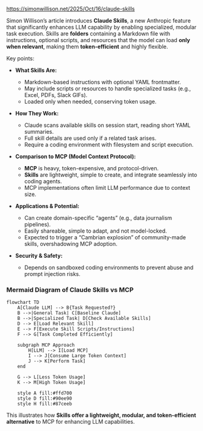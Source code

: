 https://simonwillison.net/2025/Oct/16/claude-skills  

Simon Willison’s article introduces **Claude Skills**, a new Anthropic feature that significantly enhances LLM capability by enabling specialized, modular task execution. Skills are **folders** containing a Markdown file with instructions, optional scripts, and resources that the model can load **only when relevant**, making them **token-efficient** and highly flexible.

Key points:

- **What Skills Are:**  
  - Markdown-based instructions with optional YAML frontmatter.  
  - May include scripts or resources to handle specialized tasks (e.g., Excel, PDFs, Slack GIFs).  
  - Loaded only when needed, conserving token usage.

- **How They Work:**  
  - Claude scans available skills on session start, reading short YAML summaries.  
  - Full skill details are used only if a related task arises.  
  - Require a coding environment with filesystem and script execution.

- **Comparison to MCP (Model Context Protocol):**  
  - **MCP** is heavy, token-expensive, and protocol-driven.  
  - **Skills** are lightweight, simple to create, and integrate seamlessly into coding agents.  
  - MCP implementations often limit LLM performance due to context size.  

- **Applications & Potential:**  
  - Can create domain-specific “agents” (e.g., data journalism pipelines).  
  - Easily shareable, simple to adapt, and not model-locked.  
  - Expected to trigger a “Cambrian explosion” of community-made skills, overshadowing MCP adoption.  

- **Security & Safety:**  
  - Depends on sandboxed coding environments to prevent abuse and prompt injection risks.  

### Mermaid Diagram of Claude Skills vs MCP

```mermaid
flowchart TD
    A[Claude LLM] --> B{Task Requested?}
    B -->|General Task| C[Baseline Claude]
    B -->|Specialized Task| D[Check Available Skills]
    D --> E[Load Relevant Skill]
    E --> F[Execute Skill Scripts/Instructions]
    F --> G[Task Completed Efficiently]
    
    subgraph MCP Approach
        H[LLM] --> I[Load MCP]
        I --> J[Consume Large Token Context]
        J --> K[Perform Task]
    end

    G --> L[Less Token Usage]
    K --> M[High Token Usage]

    style A fill:#ffd700
    style D fill:#90ee90
    style H fill:#87ceeb
```

This illustrates how **Skills offer a lightweight, modular, and token-efficient alternative** to MCP for enhancing LLM capabilities.
